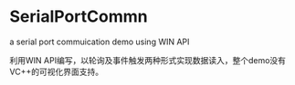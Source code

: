 SerialPortCommn
===============

a serial port commuication demo using WIN API

利用WIN API编写，以轮询及事件触发两种形式实现数据读入，整个demo没有VC++的可视化界面支持。
